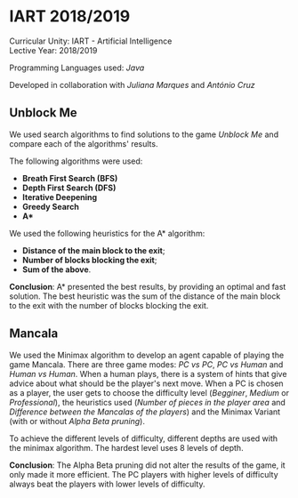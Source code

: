 # IART 2018/2019

Curricular Unity: IART - Artificial Intelligence <br>
Lective Year: 2018/2019

Programming Languages used: *Java*

Developed in collaboration with *Juliana Marques* and *António Cruz*

## Unblock Me

We used search algorithms to find solutions to the game *Unblock Me* and compare each of the algorithms' results.

The following algorithms were used:
* **Breath First Search (BFS)**
* **Depth First Search (DFS)**
* **Iterative Deepening**
* **Greedy Search**
* **A\***

We used the following heuristics for the A* algorithm:
* **Distance of the main block to the exit**;
* **Number of blocks blocking the exit**;
* **Sum of the above**.

**Conclusion**: A* presented the best results, by providing an optimal and fast solution. The best heuristic was the sum of the distance of the main block to the exit with the number of blocks blocking the exit.

## Mancala

We used the Minimax algorithm to develop an agent capable of playing the game Mancala.
There are three game modes: *PC vs PC*, *PC vs Human* and *Human vs Human*. When a human plays, there is a system of hints that give advice about what should be the player's next move.
When a PC is chosen as a player, the user gets to choose the difficulty level (*Begginer*, *Medium* or *Professional*), the heuristics used (*Number of pieces in the player area* and *Difference between the Mancalas of the players*) and the Minimax Variant (with or without *Alpha Beta pruning*).

To achieve the different levels of difficulty, different depths are used with the minimax algorithm. The hardest level uses 8 levels of depth. 

**Conclusion**: The Alpha Beta pruning did not alter the results of the game, it only made it more efficient. The PC players with higher levels of difficulty always beat the players with lower levels of difficulty.
